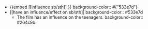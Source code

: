 - {{embed [[influence sb/sth]] }}
  background-color:: #{"533e7d"}
- [[have an influence/effect on sb/sth]]
  background-color:: #533e7d
	- The film has an influence on the teenagers.
	  background-color:: #264c9b